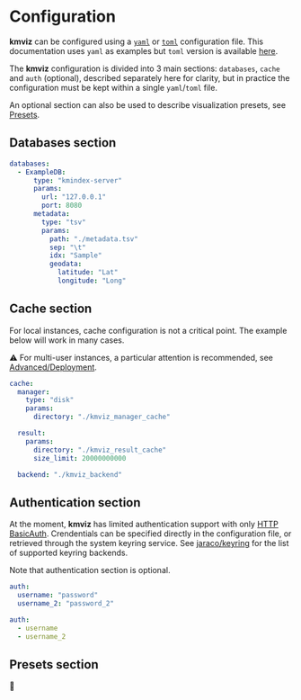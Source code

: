 # Configuration

**kmviz** can be configured using a [`yaml`](https://yaml.org/) or [`toml`](https://toml.io/en/) configuration file. This documentation uses `yaml` as examples but `toml` version is available [here](https://github.com/tlemane/kmviz/tests/small_example/config.toml).

The **kmviz** configuration is divided into 3 main sections: `databases`, `cache` and `auth` (optional), described separately here for clarity, but in practice the configuration must be kept within a single `yaml`/`toml` file.

An optional section can also be used to describe visualization presets, see [Presets](#presets-section).

## Databases section

```yaml title="config.yaml (databases section)"
databases:
  - ExampleDB:
      type: "kmindex-server"
      params:
        url: "127.0.0.1"
        port: 8080
      metadata:
        type: "tsv"
        params:
          path: "./metadata.tsv"
          sep: "\t"
          idx: "Sample"
          geodata:
            latitude: "Lat"
            longitude: "Long"
```

## Cache section

For local instances, cache configuration is not a critical point. The example below will work in many cases.

:warning: For multi-user instances, a particular attention is recommended, see [Advanced/Deployment](deploy.md).

```yaml
cache:
  manager:
    type: "disk"
    params:
      directory: "./kmviz_manager_cache"

  result:
    params:
      directory: "./kmviz_result_cache"
      size_limit: 20000000000

  backend: "./kmviz_backend"
```

## Authentication section

At the moment, **kmviz** has limited authentication support with only [HTTP BasicAuth](https://datatracker.ietf.org/doc/html/rfc7617). Crendentials can be specified directly in the configuration file, or retrieved through the system keyring service. See [jaraco/keyring](https://github.com/jaraco/keyring) for the list of supported keyring backends.

Note that authentication section is optional.


```yaml title="Inline"
auth:
  username: "password"
  username_2: "password_2"
```

```yaml title="Keyring"
auth:
  - username
  - username_2
```

## Presets section

:construction: